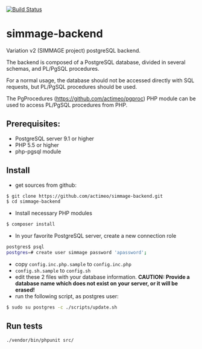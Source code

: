 [![Build Status](https://travis-ci.org/actimeo/simmage-backend.svg?branch=master)](https://travis-ci.org/actimeo/simmage-backend)

# simmage-backend
Variation v2 (SIMMAGE project) postgreSQL backend.

The backend is composed of a PostgreSQL database, divided in several schemas, and PL/PgSQL procedures.

For a normal usage, the database should not be accessed directly with SQL requests, but PL/PgSQL procedures should be used.

The PgProcedures (https://github.com/actimeo/pgproc) PHP module can be used to access PL/PgSQL procedures from PHP.

## Prerequisites:

- PostgreSQL server 9.1 or higher
- PHP 5.5 or higher
- php-pgsql module

## Install

- get sources from github:

```sh
$ git clone https://github.com/actimeo/simmage-backend.git
$ cd simmage-backend
```

- Install necessary PHP modules
```sh
$ composer install
```

- In your favorite PostgreSQL server, create a new connection role

```sh
postgres$ psql
postgres=# create user simmage password 'apassword';
```

- copy `config.inc.php.sample` to `config.inc.php`
- `config.sh.sample` to `config.sh`
- edit these 2 files with your database information. **CAUTION: Provide a database name which does not exist on your server, or it will be erased!**
- run the following script, as postgres user:

```sh
$ sudo su postgres -c ./scripts/update.sh
```


## Run tests

```sh
./vendor/bin/phpunit src/
```

